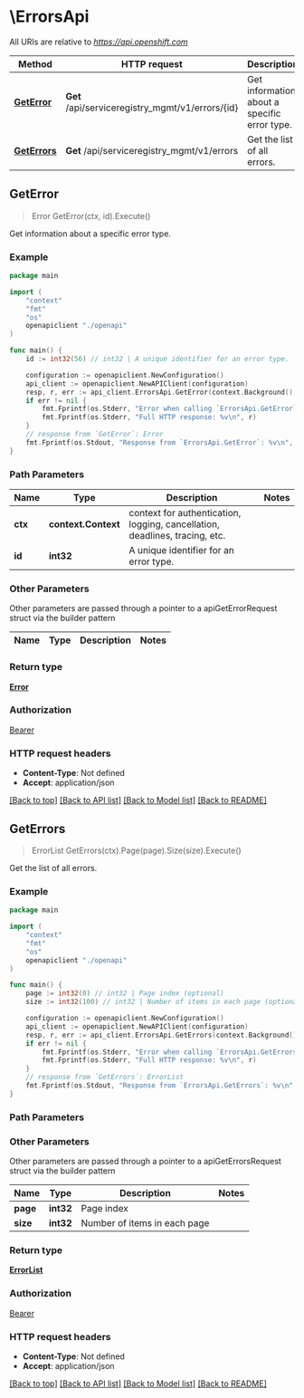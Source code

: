 # \ErrorsApi

All URIs are relative to *https://api.openshift.com*

Method | HTTP request | Description
------------- | ------------- | -------------
[**GetError**](ErrorsApi.md#GetError) | **Get** /api/serviceregistry_mgmt/v1/errors/{id} | Get information about a specific error type.
[**GetErrors**](ErrorsApi.md#GetErrors) | **Get** /api/serviceregistry_mgmt/v1/errors | Get the list of all errors.



## GetError

> Error GetError(ctx, id).Execute()

Get information about a specific error type.

### Example

```go
package main

import (
    "context"
    "fmt"
    "os"
    openapiclient "./openapi"
)

func main() {
    id := int32(56) // int32 | A unique identifier for an error type.

    configuration := openapiclient.NewConfiguration()
    api_client := openapiclient.NewAPIClient(configuration)
    resp, r, err := api_client.ErrorsApi.GetError(context.Background(), id).Execute()
    if err != nil {
        fmt.Fprintf(os.Stderr, "Error when calling `ErrorsApi.GetError``: %v\n", err)
        fmt.Fprintf(os.Stderr, "Full HTTP response: %v\n", r)
    }
    // response from `GetError`: Error
    fmt.Fprintf(os.Stdout, "Response from `ErrorsApi.GetError`: %v\n", resp)
}
```

### Path Parameters


Name | Type | Description  | Notes
------------- | ------------- | ------------- | -------------
**ctx** | **context.Context** | context for authentication, logging, cancellation, deadlines, tracing, etc.
**id** | **int32** | A unique identifier for an error type. | 

### Other Parameters

Other parameters are passed through a pointer to a apiGetErrorRequest struct via the builder pattern


Name | Type | Description  | Notes
------------- | ------------- | ------------- | -------------


### Return type

[**Error**](Error.md)

### Authorization

[Bearer](../README.md#Bearer)

### HTTP request headers

- **Content-Type**: Not defined
- **Accept**: application/json

[[Back to top]](#) [[Back to API list]](../README.md#documentation-for-api-endpoints)
[[Back to Model list]](../README.md#documentation-for-models)
[[Back to README]](../README.md)


## GetErrors

> ErrorList GetErrors(ctx).Page(page).Size(size).Execute()

Get the list of all errors.

### Example

```go
package main

import (
    "context"
    "fmt"
    "os"
    openapiclient "./openapi"
)

func main() {
    page := int32(0) // int32 | Page index (optional)
    size := int32(100) // int32 | Number of items in each page (optional)

    configuration := openapiclient.NewConfiguration()
    api_client := openapiclient.NewAPIClient(configuration)
    resp, r, err := api_client.ErrorsApi.GetErrors(context.Background()).Page(page).Size(size).Execute()
    if err != nil {
        fmt.Fprintf(os.Stderr, "Error when calling `ErrorsApi.GetErrors``: %v\n", err)
        fmt.Fprintf(os.Stderr, "Full HTTP response: %v\n", r)
    }
    // response from `GetErrors`: ErrorList
    fmt.Fprintf(os.Stdout, "Response from `ErrorsApi.GetErrors`: %v\n", resp)
}
```

### Path Parameters



### Other Parameters

Other parameters are passed through a pointer to a apiGetErrorsRequest struct via the builder pattern


Name | Type | Description  | Notes
------------- | ------------- | ------------- | -------------
 **page** | **int32** | Page index | 
 **size** | **int32** | Number of items in each page | 

### Return type

[**ErrorList**](ErrorList.md)

### Authorization

[Bearer](../README.md#Bearer)

### HTTP request headers

- **Content-Type**: Not defined
- **Accept**: application/json

[[Back to top]](#) [[Back to API list]](../README.md#documentation-for-api-endpoints)
[[Back to Model list]](../README.md#documentation-for-models)
[[Back to README]](../README.md)

